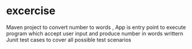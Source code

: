 # excercise
Maven project to convert number to words , App is entry point to execute program which accept user input and produce number in words 
writtern Junit test cases to cover all possible test scenarios
